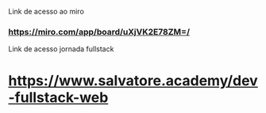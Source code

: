 Link de acesso ao miro
### https://miro.com/app/board/uXjVK2E78ZM=/

Link de acesso jornada fullstack
# https://www.salvatore.academy/dev-fullstack-web